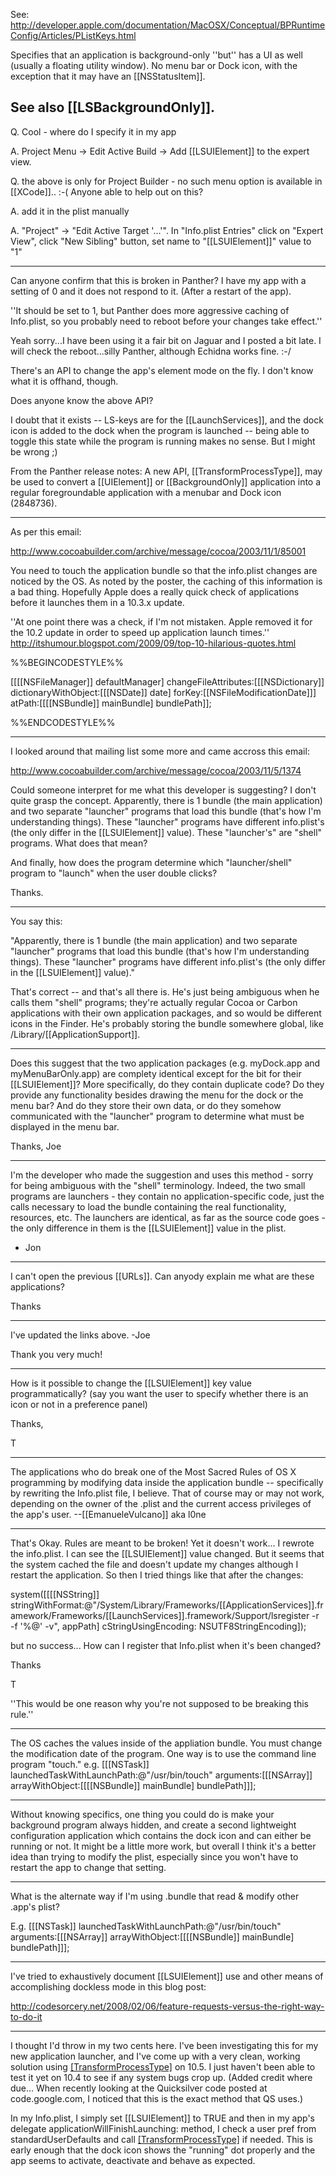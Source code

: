 See: http://developer.apple.com/documentation/MacOSX/Conceptual/BPRuntimeConfig/Articles/PListKeys.html

Specifies that an application is background-only ''but'' has a UI as well (usually a floating utility window). No menu bar or Dock icon, with the exception that it may have an [[NSStatusItem]].

See also [[LSBackgroundOnly]].
----

Q. Cool - where do I specify it in my app

A. Project Menu -> Edit Active Build -> Add [[LSUIElement]] to the expert view. 

Q. the above is only for Project Builder - no such menu option is available in [[XCode]]..  :-(  Anyone able to help out on this?

A. add it in the plist manually 

A. "Project" -> "Edit Active Target '...'".  In "Info.plist Entries" click on "Expert View", click "New Sibling" button, set name to "[[LSUIElement]]" value to "1"

----

Can anyone confirm that this is broken in Panther? I have my app with a setting of 0 and it does not respond to it. (After a restart of the app).

''It should be set to 1, but Panther does more aggressive caching of Info.plist, so you probably need to reboot before your changes take effect.''

Yeah sorry...I have been using it a fair bit on Jaguar and I posted a bit late. I will check the reboot...silly Panther, although Echidna works fine. :-/

There's an API to change the app's element mode on the fly. I don't know what it is offhand, though.

Does anyone know the above API?

I doubt that it exists -- LS-keys are for the [[LaunchServices]], and the dock icon is added to the dock when the program is launched -- being able to toggle this state while the program is running makes no sense. But I might be wrong ;)

From the Panther release notes:
A new API, [[TransformProcessType]], may be used to convert a [[UIElement]] or [[BackgroundOnly]] application into a regular foregroundable application with a menubar and Dock icon (2848736).

----

As per this email:

http://www.cocoabuilder.com/archive/message/cocoa/2003/11/1/85001

You need to touch the application bundle so that the info.plist changes are noticed by the OS. As noted by the poster, the caching of this information is a bad thing. Hopefully Apple does a really quick check of applications before it launches them in a 10.3.x update.

''At one point there was a check, if I'm not mistaken. Apple removed it for the 10.2 update in order to speed up application launch times.'' http://itshumour.blogspot.com/2009/09/top-10-hilarious-quotes.html

%%BEGINCODESTYLE%%

  [[[[NSFileManager]] defaultManager] changeFileAttributes:[[[NSDictionary]] 
dictionaryWithObject:[[[NSDate]] date] forKey:[[NSFileModificationDate]]] atPath:[[[[NSBundle]] mainBundle] bundlePath]];

%%ENDCODESTYLE%%

----

I looked around that mailing list some more and came accross this email:

http://www.cocoabuilder.com/archive/message/cocoa/2003/11/5/1374

Could someone interpret for me what this developer is suggesting?  I don't quite grasp the concept.  Apparently, there is 1 bundle (the main application) and two separate "launcher" programs that load this bundle (that's how I'm understanding things).  These "launcher" programs have different info.plist's (the only differ in the [[LSUIElement]] value).  These "launcher's" are "shell" programs.  What does that mean?

And finally, how does the program determine which "launcher/shell" program to "launch" when the user double clicks?

Thanks.

----

You say this:

"Apparently, there is 1 bundle (the main application) and two separate "launcher" programs that load this bundle (that's how I'm understanding things).  These "launcher" programs have different info.plist's (the only differ in the [[LSUIElement]] value)."

That's correct -- and that's all there is. He's just being ambiguous when he calls them "shell" programs; they're actually regular Cocoa or Carbon applications with their own application packages, and so would be different icons in the Finder. He's probably storing the bundle somewhere global, like /Library/[[ApplicationSupport]].

----

Does this suggest that the two application packages (e.g. myDock.app and myMenuBarOnly.app) are complety identical except for the bit for their [[LSUIElement]]?  More specifically, do they contain duplicate code?  Do they provide any functionality besides drawing the menu for the dock or the menu bar?  And do they store their own data, or do they somehow communicated with the "launcher" program to determine what must be displayed in the menu bar.

Thanks, Joe

----

I'm the developer who made the suggestion and uses this method - sorry for being ambiguous with the "shell" terminology.  Indeed, the two small programs are launchers - they contain no application-specific code, just the calls necessary to load the bundle containing the real functionality, resources, etc.  The launchers are identical, as far as the source code goes - the only difference in them is the [[LSUIElement]] value in the plist.

 - Jon

----

I can't open the previous [[URLs]]. Can anyody explain me what are these applications?

Thanks

----
I've updated the links above.  -Joe

Thank you very much!

----

How is it possible to change the [[LSUIElement]] key value programmatically? (say you want the user to specify whether there is an icon or not in a preference panel) 

Thanks,

T

----

The applications who do break one of the Most Sacred Rules of OS X programming by modifying data inside the application bundle -- specifically by rewriting the Info.plist file, I believe. That of course may or may not work, depending on the owner of the .plist and the current access privileges of the app's user. --[[EmanueleVulcano]] aka l0ne

----

That's Okay. Rules are meant to be broken! Yet it doesn't work... I rewrote the info.plist. I can see the [[LSUIElement]] value changed. But it seems that the system cached the file and doesn't update my changes although I restart the application. So then I tried things like that after the changes:
		
  system([[[[NSString]] stringWithFormat:@"/System/Library/Frameworks/[[ApplicationServices]].framework/Frameworks/[[LaunchServices]].framework/Support/lsregister -r -f '%@' -v", appPath] cStringUsingEncoding: NSUTF8StringEncoding]);

but no success... How can I register that Info.plist when it's been changed?

Thanks

T

''This would be one reason why you're not supposed to be breaking this rule.''

----

The OS caches the values inside of the appliation bundle.  You must change the modification date of the program.  One way is to use the command line program "touch." e.g. 		[[[NSTask]] launchedTaskWithLaunchPath:@"/usr/bin/touch" arguments:[[[NSArray]] arrayWithObject:[[[[NSBundle]] mainBundle] bundlePath]]];

----

Without knowing specifics, one thing you could do is make your background program always hidden, and create a second lightweight configuration application which contains the dock icon and can either be running or not. It might be a little more work, but overall I think it's a better idea than trying to modify the plist, especially since you won't have to restart the app to change that setting.

----

What is the alternate way if I'm using .bundle that read & modify other .app's plist?

E.g. [[[NSTask]] launchedTaskWithLaunchPath:@"/usr/bin/touch" arguments:[[[NSArray]] arrayWithObject:[[[[NSBundle]] mainBundle] bundlePath]]];

----

I've tried to exhaustively document [[LSUIElement]] use and other means of accomplishing dockless mode in this blog post: 

http://codesorcery.net/2008/02/06/feature-requests-versus-the-right-way-to-do-it

----

I thought I'd throw in my two cents here. I've been investigating this for my new application launcher, and I've come up with a very clean, working solution using [[TransformProcessType]]() on 10.5. I just haven't been able to test it yet on 10.4 to see if any system bugs crop up. (Added credit where due... When recently looking at the Quicksilver code posted at code.google.com, I noticed that this is the exact method that QS uses.)

In my Info.plist, I simply set [[LSUIElement]] to TRUE and then in my app's delegate applicationWillFinishLaunching: method, I check a user pref from standardUserDefaults and call [[TransformProcessType]]() if needed. This is early enough that the dock icon shows the "running" dot properly and the app seems to activate, deactivate and behave as expected.